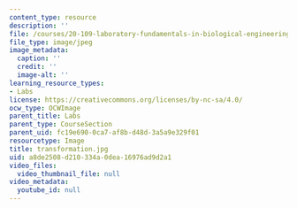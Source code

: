 ```yaml
---
content_type: resource
description: ''
file: /courses/20-109-laboratory-fundamentals-in-biological-engineering-fall-2007/a8de2508d210334a0dea16976ad9d2a1_transformation.jpg
file_type: image/jpeg
image_metadata:
  caption: ''
  credit: ''
  image-alt: ''
learning_resource_types:
- Labs
license: https://creativecommons.org/licenses/by-nc-sa/4.0/
ocw_type: OCWImage
parent_title: Labs
parent_type: CourseSection
parent_uid: fc19e690-0ca7-af8b-d48d-3a5a9e329f01
resourcetype: Image
title: transformation.jpg
uid: a8de2508-d210-334a-0dea-16976ad9d2a1
video_files:
  video_thumbnail_file: null
video_metadata:
  youtube_id: null
---
```

